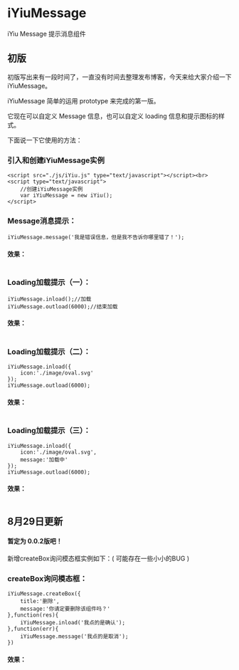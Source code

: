 # iYiuMessage
iYiu Message 提示消息组件

## 初版

初版写出来有一段时间了，一直没有时间去整理发布博客，今天来给大家介绍一下iYiuMessage。<br>


iYiuMessage 简单的运用 prototype 来完成的第一版。<br>

它现在可以自定义 Message 信息，也可以自定义 loading 信息和提示图标的样式。<br>

下面说一下它使用的方法：<br>

### 引入和创建iYiuMessage实例
````
<script src="./js/iYiu.js" type="text/javascript"></script><br>
<script type="text/javascript">
    //创建iYiuMessage实例
    var iYiuMessage = new iYiu();
</script>
````
### Message消息提示：
````
iYiuMessage.message('我是错误信息，但是我不告诉你哪里错了！');
````
#### 效果： 

<img alt="" class="has" src="https://img-blog.csdnimg.cn/20190827183656312.jpg?x-oss-process=image/watermark,type_ZmFuZ3poZW5naGVpdGk,shadow_10,text_aHR0cHM6Ly9ibG9nLmNzZG4ubmV0L0plbnNlbl9ZYW8=,size_16,color_FFFFFF,t_70">


### Loading加载提示（一）：
````
iYiuMessage.inload();//加载
iYiuMessage.outload(6000);//结束加载
````
#### 效果：

<img alt="" class="has" src="https://img-blog.csdnimg.cn/20190827183850637.jpg?x-oss-process=image/watermark,type_ZmFuZ3poZW5naGVpdGk,shadow_10,text_aHR0cHM6Ly9ibG9nLmNzZG4ubmV0L0plbnNlbl9ZYW8=,size_16,color_FFFFFF,t_70">

### Loading加载提示（二）：
````
iYiuMessage.inload({
    icon:'./image/oval.svg'
});
iYiuMessage.outload(6000);
````
#### 效果：

<img alt="" class="has" src="https://img-blog.csdnimg.cn/2019082718404610.jpg?x-oss-process=image/watermark,type_ZmFuZ3poZW5naGVpdGk,shadow_10,text_aHR0cHM6Ly9ibG9nLmNzZG4ubmV0L0plbnNlbl9ZYW8=,size_16,color_FFFFFF,t_70">


### Loading加载提示（三）：
````
iYiuMessage.inload({
    icon:'./image/oval.svg',
    message:'加载中'
});
iYiuMessage.outload(6000);
````
#### 效果：

<img alt="" class="has" src="https://img-blog.csdnimg.cn/20190827184154707.jpg?x-oss-process=image/watermark,type_ZmFuZ3poZW5naGVpdGk,shadow_10,text_aHR0cHM6Ly9ibG9nLmNzZG4ubmV0L0plbnNlbl9ZYW8=,size_16,color_FFFFFF,t_70">

## 8月29日更新

#### 暂定为 0.0.2版吧！

新增createBox询问模态框实例如下：( 可能存在一些小小的BUG )

### createBox询问模态框：
````
iYiuMessage.createBox({
    title:'删除',
    message:'你请定要删除该组件吗？'
},function(res){
    iYiuMessage.inload('我点的是确认');
},function(err){
    iYiuMessage.message('我点的是取消');
})
````
#### 效果：

<img alt="" class="has" src="https://img-blog.csdnimg.cn/20190829192220322.jpg?x-oss-process=image/watermark,type_ZmFuZ3poZW5naGVpdGk,shadow_10,text_aHR0cHM6Ly9ibG9nLmNzZG4ubmV0L0plbnNlbl9ZYW8=,size_16,color_FFFFFF,t_70">


 
